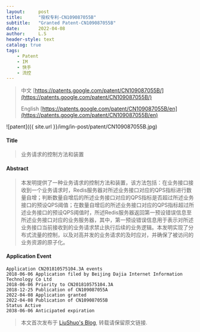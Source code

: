 ```yaml
---
layout:     post
title:      "授权专利-CN109087055B"
subtitle:   "Granted Patent-CN109087055B"
date:       2022-04-08
author:     L.S
header-style: text
catalog: true
tags:
    - Patent
    - IM
    - 快手
    - 流控
---
```

> 中文 [https://patents.google.com/patent/CN109087055B/](https://patents.google.com/patent/CN109087055B/)
>
> English [https://patents.google.com/patent/CN109087055B/en](https://patents.google.com/patent/CN109087055B/en)

![patent]({{ site.url }}/img/in-post/patent/CN109087055B.jpg)
#### Title
> 业务请求的控制方法和装置








#### Abstract
> 本发明提供了一种业务请求的控制方法和装置，该方法包括：在业务接口接收到一个业务请求时，Redis服务器对所述业务接口对应的QPS指标进行数量自增；判断数量自增后的所述业务接口对应的QPS指标是否超过所述业务接口的预设QPS阈值；在数量自增后的所述业务接口对应的QPS指标超过所述业务接口的预设QPS阈值时，所述Redis服务器返回第一预设错误信息至所述业务接口对应的业务服务器，其中，第一预设错误信息用于表示对所述业务接口当前接收到的业务请求禁止执行后续的业务逻辑。本发明实现了分布式流量的控制，以及对高并发的业务请求的及时应对，并确保了被访问的业务资源的原子化。








#### Application Event
```
Application CN201810575104.3A events 
2018-06-06 Application filed by Beijing Dajia Internet Information Technology Co Ltd
2018-06-06 Priority to CN201810575104.3A
2018-12-25 Publication of CN109087055A
2022-04-08 Application granted
2022-04-08 Publication of CN109087055B
Status Active
2038-06-06 Anticipated expiration
```
> 本文首次发布于 [LiuShuo's Blog](https://liushuo.me), 
转载请保留原文链接.
